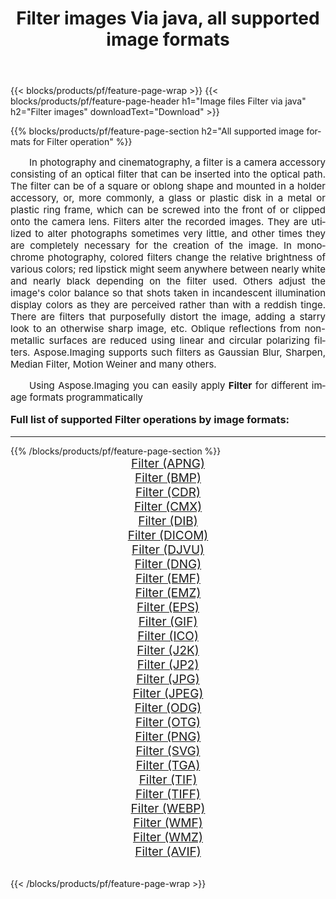 ﻿---
title: Filter images Via java, all supported image formats 
weight: 3920
url: /java/filter/ 
lang: en
langdirlevel: 2
locales: zh-hans,ja,it,ru,de,es,fr,nl,id,lt,pl,pt,vi,tr,ko,zh-hant,ar,hi,th,sv,cs,uk,he
description: Using Aspose.Imaging you can easily Filter images Via java
---

{{< blocks/products/pf/feature-page-wrap >}}
{{< blocks/products/pf/feature-page-header h1="Image files Filter via java" h2="Filter images" downloadText="Download" >}}


{{% blocks/products/pf/feature-page-section  h2="All supported image formats for Filter operation" %}}
<p align="justify" style="text-indent:2em;font-size:15px;">
In photography and cinematography, a filter is a camera accessory consisting of an optical filter that can be inserted into the optical path. The filter can be of a square or oblong shape and mounted in a holder accessory, or, more commonly, a glass or plastic disk in a metal or plastic ring frame, which can be screwed into the front of or clipped onto the camera lens. Filters alter the recorded images. They are utilized to alter photographs sometimes very little, and other times they are completely necessary for the creation of the image. In monochrome photography, colored filters change the relative brightness of various colors; red lipstick might seem anywhere between nearly white and nearly black depending on the filter used. Others adjust the image's color balance so that shots taken in incandescent illumination display colors as they are perceived rather than with a reddish tinge. There are filters that purposefully distort the image, adding a starry look to an otherwise sharp image, etc. Oblique reflections from non-metallic surfaces are reduced using linear and circular polarizing filters. Aspose.Imaging supports such filters as Gaussian Blur, Sharpen, Median Filter, Motion Weiner and many others.
</p>
<p align="justify" style="text-indent:2em;font-size:15px;">
Using Aspose.Imaging you can easily apply <b>Filter</b> for different image formats programmatically
</p>
<h3 style="margin-top:16px;">
Full list of supported Filter operations by image formats:
</h3>
<hr/>
{{% /blocks/products/pf/feature-page-section %}}
<div class="container-fluid productfamilypage bg-gray">
    <div class="convertypes bg-gray agp-content section">
        <div class="container">
		<div class="row other-converters" style="gap: 10px;font-size: 19px;text-align:center;">
		    <div class='col-md-3 other-converter remove-lp remove-rp'><a href="/imaging/java/filter/apng/" style="padding:15px;">Filter (APNG)</a></div><div class='col-md-3 other-converter remove-lp remove-rp'><a href="/imaging/java/filter/bmp/" style="padding:15px;">Filter (BMP)</a></div><div class='col-md-3 other-converter remove-lp remove-rp'><a href="/imaging/java/filter/cdr/" style="padding:15px;">Filter (CDR)</a></div><div class='col-md-3 other-converter remove-lp remove-rp'><a href="/imaging/java/filter/cmx/" style="padding:15px;">Filter (CMX)</a></div><div class='col-md-3 other-converter remove-lp remove-rp'><a href="/imaging/java/filter/dib/" style="padding:15px;">Filter (DIB)</a></div><div class='col-md-3 other-converter remove-lp remove-rp'><a href="/imaging/java/filter/dicom/" style="padding:15px;">Filter (DICOM)</a></div><div class='col-md-3 other-converter remove-lp remove-rp'><a href="/imaging/java/filter/djvu/" style="padding:15px;">Filter (DJVU)</a></div><div class='col-md-3 other-converter remove-lp remove-rp'><a href="/imaging/java/filter/dng/" style="padding:15px;">Filter (DNG)</a></div><div class='col-md-3 other-converter remove-lp remove-rp'><a href="/imaging/java/filter/emf/" style="padding:15px;">Filter (EMF)</a></div><div class='col-md-3 other-converter remove-lp remove-rp'><a href="/imaging/java/filter/emz/" style="padding:15px;">Filter (EMZ)</a></div><div class='col-md-3 other-converter remove-lp remove-rp'><a href="/imaging/java/filter/eps/" style="padding:15px;">Filter (EPS)</a></div><div class='col-md-3 other-converter remove-lp remove-rp'><a href="/imaging/java/filter/gif/" style="padding:15px;">Filter (GIF)</a></div><div class='col-md-3 other-converter remove-lp remove-rp'><a href="/imaging/java/filter/ico/" style="padding:15px;">Filter (ICO)</a></div><div class='col-md-3 other-converter remove-lp remove-rp'><a href="/imaging/java/filter/j2k/" style="padding:15px;">Filter (J2K)</a></div><div class='col-md-3 other-converter remove-lp remove-rp'><a href="/imaging/java/filter/jp2/" style="padding:15px;">Filter (JP2)</a></div><div class='col-md-3 other-converter remove-lp remove-rp'><a href="/imaging/java/filter/jpg/" style="padding:15px;">Filter (JPG)</a></div><div class='col-md-3 other-converter remove-lp remove-rp'><a href="/imaging/java/filter/jpeg/" style="padding:15px;">Filter (JPEG)</a></div><div class='col-md-3 other-converter remove-lp remove-rp'><a href="/imaging/java/filter/odg/" style="padding:15px;">Filter (ODG)</a></div><div class='col-md-3 other-converter remove-lp remove-rp'><a href="/imaging/java/filter/otg/" style="padding:15px;">Filter (OTG)</a></div><div class='col-md-3 other-converter remove-lp remove-rp'><a href="/imaging/java/filter/png/" style="padding:15px;">Filter (PNG)</a></div><div class='col-md-3 other-converter remove-lp remove-rp'><a href="/imaging/java/filter/svg/" style="padding:15px;">Filter (SVG)</a></div><div class='col-md-3 other-converter remove-lp remove-rp'><a href="/imaging/java/filter/tga/" style="padding:15px;">Filter (TGA)</a></div><div class='col-md-3 other-converter remove-lp remove-rp'><a href="/imaging/java/filter/tif/" style="padding:15px;">Filter (TIF)</a></div><div class='col-md-3 other-converter remove-lp remove-rp'><a href="/imaging/java/filter/tiff/" style="padding:15px;">Filter (TIFF)</a></div><div class='col-md-3 other-converter remove-lp remove-rp'><a href="/imaging/java/filter/webp/" style="padding:15px;">Filter (WEBP)</a></div><div class='col-md-3 other-converter remove-lp remove-rp'><a href="/imaging/java/filter/wmf/" style="padding:15px;">Filter (WMF)</a></div><div class='col-md-3 other-converter remove-lp remove-rp'><a href="/imaging/java/filter/wmz/" style="padding:15px;">Filter (WMZ)</a></div><div class='col-md-3 other-converter remove-lp remove-rp'><a href="/imaging/java/filter/avif/" style="padding:15px;">Filter (AVIF)</a></div>
                </div>
        </div>
    </div>
</div>
<br/>

{{< /blocks/products/pf/feature-page-wrap >}}

